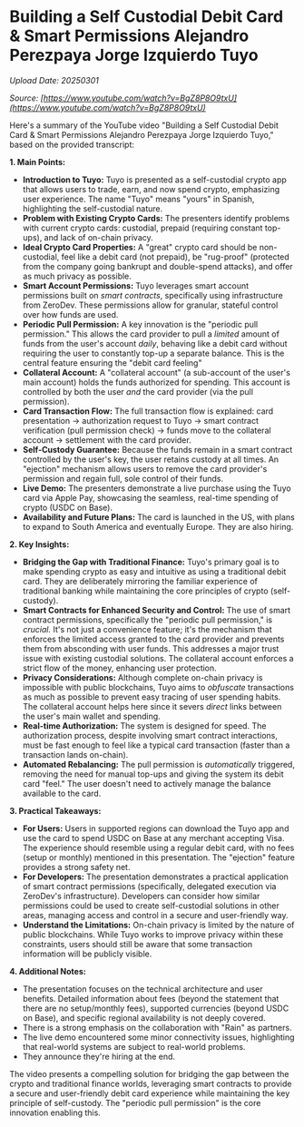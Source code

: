# Building a Self Custodial Debit Card & Smart Permissions Alejandro Perezpaya Jorge Izquierdo Tuyo

*Upload Date: 20250301*

*Source: [https://www.youtube.com/watch?v=BgZ8P8O9txU](https://www.youtube.com/watch?v=BgZ8P8O9txU)*

Here's a summary of the YouTube video "Building a Self Custodial Debit Card & Smart Permissions Alejandro Perezpaya Jorge Izquierdo Tuyo," based on the provided transcript:

**1. Main Points:**

*   **Introduction to Tuyo:** Tuyo is presented as a self-custodial crypto app that allows users to trade, earn, and now spend crypto, emphasizing user experience.  The name "Tuyo" means "yours" in Spanish, highlighting the self-custodial nature.
*   **Problem with Existing Crypto Cards:** The presenters identify problems with current crypto cards:  custodial, prepaid (requiring constant top-ups), and lack of on-chain privacy.
*   **Ideal Crypto Card Properties:**  A "great" crypto card should be non-custodial, feel like a debit card (not prepaid), be "rug-proof" (protected from the company going bankrupt and double-spend attacks), and offer as much privacy as possible.
*   **Smart Account Permissions:**  Tuyo leverages smart account permissions built on *smart contracts*, specifically using infrastructure from ZeroDev. These permissions allow for granular, stateful control over how funds are used.
*   **Periodic Pull Permission:** A key innovation is the "periodic pull permission." This allows the card provider to pull a *limited* amount of funds from the user's account *daily*, behaving like a debit card without requiring the user to constantly top-up a separate balance.  This is the central feature ensuring the "debit card feeling"
*   **Collateral Account:**  A "collateral account" (a sub-account of the user's main account) holds the funds authorized for spending.  This account is controlled by both the user *and* the card provider (via the pull permission).
*   **Card Transaction Flow:** The full transaction flow is explained:  card presentation -> authorization request to Tuyo -> smart contract verification (pull permission check) -> funds move to the collateral account -> settlement with the card provider.
*   **Self-Custody Guarantee:**  Because the funds remain in a smart contract controlled by the user's key, the user retains custody at all times.  An "ejection" mechanism allows users to remove the card provider's permission and regain full, sole control of their funds.
*   **Live Demo:**  The presenters demonstrate a live purchase using the Tuyo card via Apple Pay, showcasing the seamless, real-time spending of crypto (USDC on Base).
*   **Availability and Future Plans:** The card is launched in the US, with plans to expand to South America and eventually Europe.  They are also hiring.

**2. Key Insights:**

*   **Bridging the Gap with Traditional Finance:** Tuyo's primary goal is to make spending crypto as easy and intuitive as using a traditional debit card. They are deliberately mirroring the familiar experience of traditional banking while maintaining the core principles of crypto (self-custody).
*   **Smart Contracts for Enhanced Security and Control:** The use of smart contract permissions, specifically the "periodic pull permission," is *crucial.*  It's not just a convenience feature; it's the mechanism that enforces the limited access granted to the card provider and prevents them from absconding with user funds.  This addresses a major trust issue with existing custodial solutions. The collateral account enforces a strict flow of the money, enhancing user protection.
*   **Privacy Considerations:** Although complete on-chain privacy is impossible with public blockchains, Tuyo aims to *obfuscate* transactions as much as possible to prevent easy tracing of user spending habits. The collateral account helps here since it severs *direct* links between the user's main wallet and spending.
*   **Real-time Authorization:** The system is designed for speed. The authorization process, despite involving smart contract interactions, must be fast enough to feel like a typical card transaction (faster than a transaction lands on-chain).
*   **Automated Rebalancing:** The pull permission is *automatically* triggered, removing the need for manual top-ups and giving the system its debit card "feel." The user doesn't need to actively manage the balance available to the card.

**3. Practical Takeaways:**

*   **For Users:** Users in supported regions can download the Tuyo app and use the card to spend USDC on Base at any merchant accepting Visa. The experience should resemble using a regular debit card, with no fees (setup or monthly) mentioned in this presentation. The "ejection" feature provides a strong safety net.
*   **For Developers:** The presentation demonstrates a practical application of smart contract permissions (specifically, delegated execution via ZeroDev's infrastructure). Developers can consider how similar permissions could be used to create self-custodial solutions in other areas, managing access and control in a secure and user-friendly way.
*   **Understand the Limitations:** On-chain privacy is limited by the nature of public blockchains.  While Tuyo works to improve privacy within these constraints, users should still be aware that some transaction information will be publicly visible.

**4. Additional Notes:**

*   The presentation focuses on the technical architecture and user benefits.  Detailed information about fees (beyond the statement that there are no setup/monthly fees), supported currencies (beyond USDC on Base), and specific regional availability is not deeply covered.
*   There is a strong emphasis on the collaboration with "Rain" as partners.
*   The live demo encountered some minor connectivity issues, highlighting that real-world systems are subject to real-world problems.
* They announce they're hiring at the end.

The video presents a compelling solution for bridging the gap between the crypto and traditional finance worlds, leveraging smart contracts to provide a secure and user-friendly debit card experience while maintaining the key principle of self-custody. The "periodic pull permission" is the core innovation enabling this.